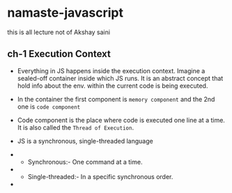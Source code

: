 # namaste-javascript

this is all lecture not of Akshay saini

## ch-1 Execution Context

- Everything in JS happens inside the execution context. Imagine a sealed-off container inside which JS runs. It is an
abstract concept that hold info about the env. within the current code is being executed.

- In the container the first component is ```memory component``` and the 2nd one is ```code component```

- Code component is the place where code is executed one line at a time. It is also called the `Thread of Execution`.

- JS is a synchronous, single-threaded language
-  - Synchronous:- One command at a time.
-  - Single-threaded:- In a specific synchronous order.

- 